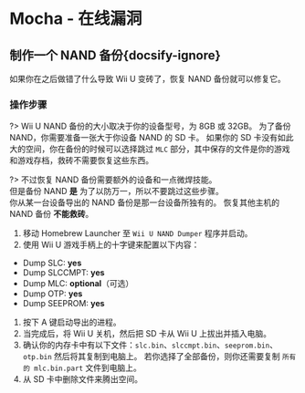 # Mocha - 在线漏洞

## 制作一个 NAND 备份{docsify-ignore}

如果你在之后做错了什么导致 Wii U 变砖了，恢复 NAND 备份就可以修复它。

### 操作步骤

?> Wii U NAND 备份的大小取决于你的设备型号，为 8GB 或 32GB。 为了备份 NAND，你需要准备一张大于你设备 NAND 的 SD 卡。 如果你的 SD 卡没有如此大的空间，你在备份的时候可以选择跳过 `MLC` 部分，其中保存的文件是你的游戏和游戏存档，救砖不需要恢复这些东西。

?> 不过恢复 NAND 备份需要额外的设备和一点微焊技能。 <br>但是备份 NAND **是** 为了以防万一，所以不要跳过这些步骤。 <br>你从某一台设备导出的 NAND 备份是那一台设备所独有的。 恢复其他主机的 NAND 备份 **不能救砖**。

1. 移动 Homebrew Launcher 至 `Wii U NAND Dumper` 程序并启动。
1. 使用 Wii U 游戏手柄上的十字键来配置以下内容：
 - Dump SLC: **yes**
 - Dump SLCCMPT: **yes**
 - Dump MLC: **optional**（可选）
 - Dump OTP: **yes**
 - Dump SEEPROM: **yes**
1. 按下 A 键启动导出的进程。
1. 当完成后，将 Wii U 关机，然后把 SD 卡从 Wii U 上拔出并插入电脑。
1. 确认你的内存卡中有以下文件：`slc.bin`、`slccmpt.bin`、`seeprom.bin`、`otp.bin` 然后将其复制到电脑上。 若你选择了全部备份，则你还需要复制 `所有的 mlc.bin.part` 文件到电脑上。
1. 从 SD 卡中删除文件来腾出空间。